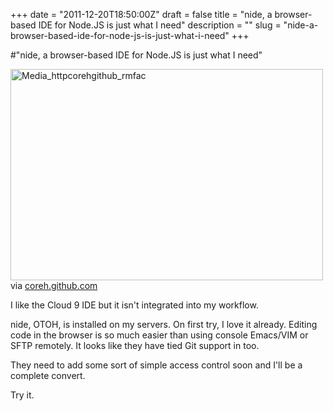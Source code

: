 +++
date = "2011-12-20T18:50:00Z"
draft = false
title = "nide, a browser-based IDE for Node.JS is just what I need"
description = ""
slug = "nide-a-browser-based-ide-for-node-js-is-just-what-i-need"
+++

#"nide, a browser-based IDE for Node.JS is just what I need"


 <div class="posterous_bookmarklet_entry">
 <div class='p_embed p_image_embed'>
<a href="http://getfile0.posterous.com/getfile/files.posterous.com/conoroneill/osAhFlzFyqmlyAyJtgzgfcqgbIAFqgrcrnCkoqIHCfGhaFclwlApdIeejjcD/media_httpcorehgithub_rmFAC.png.scaled1000.png"><img alt="Media_httpcorehgithub_rmfac" height="338" src="http://getfile1.posterous.com/getfile/files.posterous.com/conoroneill/osAhFlzFyqmlyAyJtgzgfcqgbIAFqgrcrnCkoqIHCfGhaFclwlApdIeejjcD/media_httpcorehgithub_rmFAC.png.scaled500.png" width="500" /></a>
</div>


<div class="posterous_quote_citation">via <a href="http://coreh.github.com/nide/">coreh.github.com</a></div>
 <p>I like the Cloud 9 IDE but it isn't integrated into my workflow. 
</p><p>nide, OTOH, is installed on my servers. On first try, I love it already. Editing code in the browser is so much easier than using console Emacs/VIM or SFTP remotely. It looks like they have tied Git support in too.
</p><p>They need to add some sort of simple access control soon and I'll be a complete convert. 
</p><p>Try it.</p></div>
 